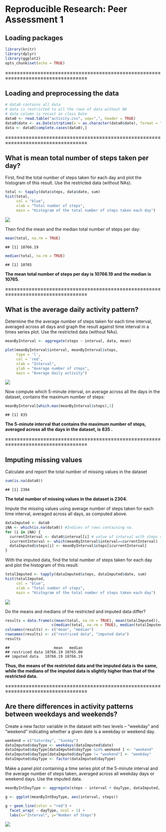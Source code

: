 # Reproducible Research: Peer Assessment 1
## Loading packages

```r
library(knitr)
library(dplyr)
library(ggplot2)
opts_chunk$set(echo = TRUE)
```

**=================================================================================**

## Loading and preprocessing the data


```r
# data0 contains all data
# data is restricted to all the rows of data without NA
# date column is recast as class Date
data0 <- read.table("activity.csv", sep=",", header = TRUE)
data0$date <- as.Date(strptime(x = as.character(data0$date), format = "%Y-%m-%d"))
data <- data0[complete.cases(data0),]
```

**=================================================================================**

## What is mean total number of steps taken per day?

First, find the total number of steps taken for each day and plot the histogram of this result. Use the restricted data (without NAs).


```r
total <- tapply(data$steps, data$date, sum)
hist(total, 
     col = "blue",
     xlab = "Total number of steps",
     main = "Histogram of the total number of steps taken each day")
```

![](PA1_template_files/figure-html/HistogramTotalSteps-1.png)<!-- -->

Then find the mean and the median total number of steps per day:



```r
mean(total, na.rm = TRUE)
```

```
## [1] 10766.19
```

```r
median(total, na.rm = TRUE)
```

```
## [1] 10765
```
**The mean total number of steps per day is 10766.19 and the median is 10765.**

**=================================================================================**

## What is the average daily activity pattern?

Determine the the average number of steps taken for each time interval, averaged across all days and graph the result against time interval in a times series plot. Use the restricted data (without NAs).


```r
meanByInterval <- aggregate(steps ~ interval, data, mean)

plot(meanByInterval$interval, meanByInterval$steps, 
     type = 'l',
     col = 'red',
     xlab = "Interval",
     ylab = "Average number of steps",
     main = "Average daily activity")
```

![](PA1_template_files/figure-html/TimeSeries-1.png)<!-- -->

Now compute which 5-minute interval, on average across all the days in the dataset,
contains the maximum number of steps:


```r
meanByInterval[which.max(meanByInterval$steps),1]
```

```
## [1] 835
```

**The 5-minute interval that contains the maximum number of steps, averaged across all the days in the dataset, is 835 .**

**=================================================================================**

## Imputing missing values

Calculate and report the total number of missing values in the dataset


```r
sum(is.na(data0))
```

```
## [1] 2304
```

**The total number of missing values in the dataset is 2304.**

Impute the missing values using average number of steps taken for each time interval, averaged across all days, as computed above.


```r
dataImputed <- data0
iNA <- which(is.na(data0)) #Indices of rows containing na.
for (i in iNA) {
  currentInterval <- data0$interval[i] # value of interval with steps = NA
  icurrentInterval <- which(meanByInterval$interval==currentInterval) 
  dataImputed$steps[i] <- meanByInterval$steps[icurrentInterval]
}
```

With the imputed data, find the total number of steps taken for each day and plot the histogram of this result.


```r
totalImputed <- tapply(dataImputed$steps, dataImputed$date, sum)
hist(totalImputed, 
     col = "blue",
     xlab = "Total number of steps",
     main = "Histogram of the total number of steps taken each day")
```

![](PA1_template_files/figure-html/HistogramTotalStepsImputed-1.png)<!-- -->

Do the means and medians of the restricted and imputed data differ?


```r
results = data.frame(c(mean(total, na.rm = TRUE), mean(totalImputed)),
                     c(median(total, na.rm = TRUE), median(totalImputed)))
colnames(results) <- c("mean", "median")
rownames(results) <- c("restriced data", "imputed data")
results
```

```
##                    mean   median
## restriced data 10766.19 10765.00
## imputed data   10766.19 10766.19
```

**Thus, the means of the restricted data and the imputed data is the same, while the medians of the imputed data is slightly higher than that of the restricted data.**

**=================================================================================**

## Are there differences in activity patterns between weekdays and weekends?

Create a new factor variable in the dataset with two levels – “weekday”
and “weekend” indicating whether a given date is a weekday or weekend
day.


```r
weekend = c("Saturday", "Sunday")
dataImputed$dayType <- weekdays(dataImputed$date)
dataImputed$dayType[dataImputed$dayType %in% weekend ] <- "weekend"
dataImputed$dayType[dataImputed$dayType != "weekend"] <- "weekday"
dataImputed$dayType <- factor(dataImputed$dayType)
```

Make a panel plot containing a time series plot of the 5-minute interval and the average number of steps taken, averaged across all weekday days or weekend days. Use the imputed data.


```r
meanByIntDayType <- aggregate(steps ~ interval + dayType, dataImputed, mean)

g <- ggplot(meanByIntDayType, aes(interval, steps))

g + geom_line(color = "red") + 
  facet_wrap( ~ dayType, ncol = 1) +
  labs(x="Interval", y="Number of Steps")
```

![](PA1_template_files/figure-html/TimeSeriesDayType-1.png)<!-- -->

